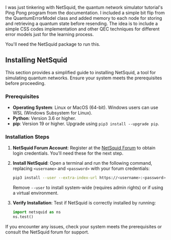 I was just tinkering with NetSquid, the quantum network simulator tutorial's Ping Pong program from the documentation. I included a simple bit flip from the QuantumErrorModel class and added memory to each node for storing and retrieving a quantum state before resending. The idea is to include a simple CSS codes implementation and other QEC techniques for different error models just for the learning process.

You'll need the NetSquid package to run this. 

## Installing NetSquid

This section provides a simplified guide to installing NetSquid, a tool for simulating quantum networks. Ensure your system meets the prerequisites before proceeding.

### Prerequisites

- **Operating System**: Linux or MacOS (64-bit). Windows users can use WSL (Windows Subsystem for Linux).
- **Python**: Version 3.6 or higher.
- **pip**: Version 19 or higher. Upgrade using `pip3 install --upgrade pip`.

### Installation Steps

1. **NetSquid Forum Account**: Register at the [NetSquid Forum](https://forum.netsquid.org) to obtain login credentials. You'll need these for the next step.

2. **Install NetSquid**: Open a terminal and run the following command, replacing `<username>` and `<password>` with your forum credentials:

    ```bash
    pip3 install --user --extra-index-url https://<username>:<password>@pypi.netsquid.org netsquid
    ```

    Remove `--user` to install system-wide (requires admin rights) or if using a virtual environment.

3. **Verify Installation**: Test if NetSquid is correctly installed by running:

    ```python
    import netsquid as ns
    ns.test()
    ```

If you encounter any issues, check your system meets the prerequisites or consult the NetSquid forum for support.
